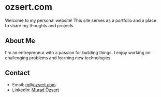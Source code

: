 # ozsert.com

Welcome to my personal website! This site serves as a portfolio and a place to share my thoughts and projects.

## About Me

I'm an entrepreneur with a passion for building things. I enjoy working on challenging problems and learning new technologies.

## Contact

*   Email: [m@ozsert.com](mailto:m@ozsert.com)
*   LinkedIn: [Murad Özsert](https://www.linkedin.com/in/ozsert)
